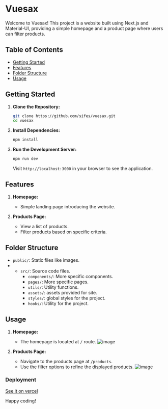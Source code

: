 # Vuesax

Welcome to Vuesax! This project is a website built using Next.js and Material-UI, providing a simple homepage and a product page where users can filter products.

## Table of Contents

- [Getting Started](#getting-started)
- [Features](#features)
- [Folder Structure](#folder-structure)
- [Usage](#usage)

## Getting Started

1. **Clone the Repository:**

    ```bash
    git clone https://github.com/sifes/vuesax.git
    cd vuesax
    ```

2. **Install Dependencies:**

    ```bash
    npm install
    ```

3. **Run the Development Server:**

    ```bash
    npm run dev
    ```

    Visit `http://localhost:3000` in your browser to see the application.

## Features

1. **Homepage:**

   - Simple landing page introducing the website.

2. **Products Page:**

   - View a list of products.
   - Filter products based on specific criteria.

## Folder Structure
- `public/`: Static files like images.
- - `src/`: Source code files.
    - `components/`: More specific components.
    - `pages/`: More specific pages.
    - `utils/`: Utility functions.
    - `assets/`: assets provided for site.
    - `styles/`: global styles for the project.
    - `hooks/`: Utility for the project.

## Usage

1. **Homepage:**

   - The homepage is located at `/` route.
  ![image](https://github.com/sifes/Vuesax/assets/131526240/b5e9a3b1-a9ad-485c-bd3a-8cdd524c8fbf)

2. **Products Page:**

   - Navigate to the products page at `/products`.
   - Use the filter options to refine the displayed products.
![image](https://github.com/sifes/Vuesax/assets/131526240/466370f7-f403-491a-95d6-975977529f9d)

### Deployment

[See it on vercel](https://vuesax-six.vercel.app)


Happy coding!
